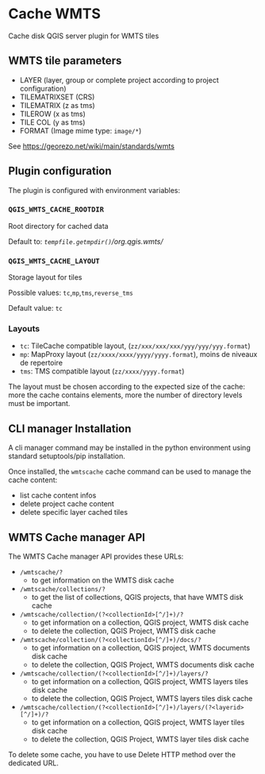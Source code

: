 # Cache WMTS

Cache disk QGIS server plugin for WMTS tiles  

## WMTS tile parameters

* LAYER (layer, group or complete project according to project configuration)
* TILEMATRIXSET (CRS)
* TILEMATRIX (z as tms)
* TILEROW (x as tms)
* TILE COL (y as tms)
* FORMAT (Image mime type: `image/*`)

See https://georezo.net/wiki/main/standards/wmts

## Plugin configuration

The plugin is configured with environment variables:

### `QGIS_WMTS_CACHE_ROOTDIR`

Root directory for cached data

Default to: *`tempfile.getmpdir()`/org.qgis.wmts/*

### `QGIS_WMTS_CACHE_LAYOUT`

Storage layout for tiles

Possible values: `tc`,`mp`,`tms`,`reverse_tms`

Default value: `tc`

### Layouts

- `tc`: TileCache compatible layout, (`zz/xxx/xxx/xxx/yyy/yyy/yyy.format`)
- `mp`: MapProxy layout (`zz/xxxx/xxxx/yyyy/yyyy.format`), moins de niveaux de repertoire
- `tms`: TMS compatible layout (`zz/xxxx/yyyy.format`)

The layout must be chosen according to the expected size of the cache: more the cache contains
elements, more the number of directory levels must be important. 

## CLI manager Installation

A cli manager command may be installed in the python environment using standard setuptools/pip installation.

Once installed, the `wmtscache` cache command can be used to manage the cache content:

- list cache content infos
- delete project cache content
- delete specific layer cached tiles  

## WMTS Cache manager API

The WMTS Cache manager API provides these URLs:
* `/wmtscache/?`
  * to get information on the WMTS disk cache
* `/wmtscache/collections/?`
  * to get the list of collections, QGIS projects, that have WMTS disk cache
* `/wmtscache/collection/(?<collectionId>[^/]+)/?`
  * to get information on a collection, QGIS project, WMTS disk cache
  * to delete the collection, QGIS Project, WMTS disk cache
* `/wmtscache/collection/(?<collectionId>[^/]+)/docs/?`
  * to get information on a collection, QGIS project, WMTS documents disk cache
  * to delete the collection, QGIS Project, WMTS documents disk cache
* `/wmtscache/collection/(?<collectionId>[^/]+)/layers/?`
  * to get information on a collection, QGIS project, WMTS layers tiles disk cache
  * to delete the collection, QGIS Project, WMTS layers tiles disk cache
* `/wmtscache/collection/(?<collectionId>[^/]+)/layers/(?<layerid>[^/]+)/?`
  * to get information on a collection, QGIS project, WMTS layer tiles disk cache
  * to delete the collection, QGIS Project, WMTS layer tiles disk cache

To delete some cache, you have to use Delete HTTP method over the dedicated URL.
